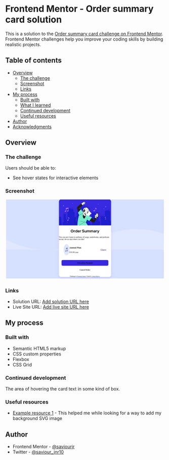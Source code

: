 # Frontend Mentor - Order summary card solution

This is a solution to the [Order summary card challenge on Frontend Mentor](https://www.frontendmentor.io/challenges/order-summary-component-QlPmajDUj). Frontend Mentor challenges help you improve your coding skills by building realistic projects. 

## Table of contents

- [Overview](#overview)
  - [The challenge](#the-challenge)
  - [Screenshot](#screenshot)
  - [Links](#links)
- [My process](#my-process)
  - [Built with](#built-with)
  - [What I learned](#what-i-learned)
  - [Continued development](#continued-development)
  - [Useful resources](#useful-resources)
- [Author](#author)
- [Acknowledgments](#acknowledgments)


## Overview

### The challenge

Users should be able to:

- See hover states for interactive elements

### Screenshot

![](./order%20summary.jpg)

### Links

- Solution URL: [Add solution URL here](https://your-solution-url.com)
- Live Site URL: [Add live site URL here](https://your-live-site-url.com)

## My process

### Built with

- Semantic HTML5 markup
- CSS custom properties
- Flexbox
- CSS Grid



### Continued development
The area of hovering the card text in some kind of box.

### Useful resources

- [Example resource 1](https://www.W3schools.com) - This helped me while looking for a way to add my background SVG image

## Author
- Frontend Mentor - [@saviourjr](https://www.frontendmentor.io/profile/saviourjr)
- Twitter - [@saviour_jnr10](https://www.twitter.com/saviouir_jnr10)
